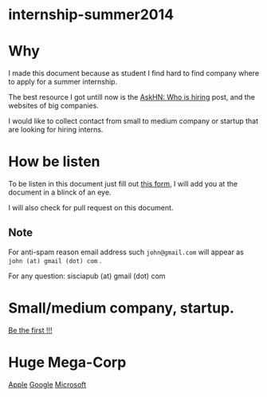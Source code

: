 internship-summer2014
=====================

# Why

I made this document because as student I find hard to find company where to apply for a summer internship.

The best resource I got untill now is the [AskHN: Who is hiring][ask-hn] post, and the websites of big companies.

I would like to collect contact from small to medium company or startup that are looking for hiring interns.

# How be listen

To be listen in this document just fill out [this form][form], I will add you at the document in a blinck of an eye.

I will also check for pull request on this document.

## Note

For anti-spam reason email address such `john@gmail.com` will appear as `john (at) gmail (dot) com` .

For any question: sisciapub (at) gmail (dot) com


# Small/medium company, startup.

[Be the first !!!][form]


# Huge Mega-Corp

[Apple][apple]
[Google][google]
[Microsoft][microsoft]


[ask-hn]: https://news.ycombinator.com/item?id=6995020
[form]: https://siscia.wufoo.com/forms/internship-summer-2014/
[microsoft]: http://careers.microsoft.com/careers/en/us/internships.aspx
[apple]: http://www.apple.com/jobs/us/students.html
[google]: http://www.google.com/about/jobs/students/
